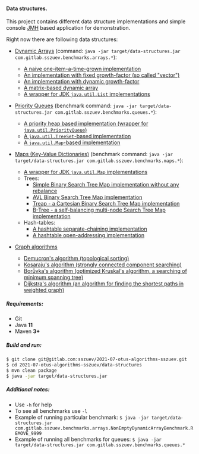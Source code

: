 #### Data structures.

This project contains different data structure implementations and simple
console [JMH](https://openjdk.java.net/projects/code-tools/jmh) based application for demonstration.

Right now there are following data structures:

- [Dynamic Arrays](src/main/java/com/gitlab/sszuev/arrays/DynamicArray.java) (command: `java -jar target/data-structures.jar com.gitlab.sszuev.benchmarks.arrays.*`):
  * [A naive one-item-a-time-grown implementation](src/main/java/com/gitlab/sszuev/arrays/SimpleDynamicArray.java)
  * [An implementation with fixed growth-factor (so called "vector")](src/main/java/com/gitlab/sszuev/arrays/FixedVectorDynamicArray.java)
  * [An implementation with dynamic growth-factor](src/main/java/com/gitlab/sszuev/arrays/FactorVectorDynamicArray.java)
  * [A matrix-based dynamic array](src/main/java/com/gitlab/sszuev/arrays/MatrixDynamicArray.java)
  * [A wrapper for JDK `java.util.List` implementations](src/main/java/com/gitlab/sszuev/arrays/JDKListDynamicArray.java)

- [Priority Queues](src/main/java/com/gitlab/sszuev/queues/PriorityQueue.java) (benchmark command: `java -jar target/data-structures.jar com.gitlab.sszuev.benchmarks.queues.*`):
  * [A priority heap based implementation (wrapper for `java.util.PriorityQueue`)](src/main/java/com/gitlab/sszuev/queues/HeapPriorityQueue.java)
  * [A `java.util.TreeSet`-based implementation](src/main/java/com/gitlab/sszuev/queues/TreeSetPriorityQueue.java)
  * [A `java.util.Map`-based implementation](src/main/java/com/gitlab/sszuev/queues/MapPriorityQueue.java)
  
- [Maps (Key-Value Dictionaries)](src/main/java/com/gitlab/sszuev/maps/SimpleMap.java) (benchmark command: `java -jar target/data-structures.jar com.gitlab.sszuev.benchmarks.maps.*`):
  * [A wrapper for JDK `java.util.Map` implementations](src/main/java/com/gitlab/sszuev/maps/JDKMapWrapperSimpleMap.java)
  * Trees:
    - [Simple Binary Search Tree Map implementation without any rebalance](src/main/java/com/gitlab/sszuev/maps/trees/BinarySearchTreeSimpleMap.java)
    - [AVL Binary Search Tree Map implementation](src/main/java/com/gitlab/sszuev/maps/trees/AVLBinarySearchTreeSimpleMap.java)
    - [Treap - a Cartesian Binary Search Tree Map implementation](src/main/java/com/gitlab/sszuev/maps/trees/TreapSimpleMap.java)
    - [B-Tree - a self-balancing multi-node Search Tree Map implementation](src/main/java/com/gitlab/sszuev/maps/trees/BTreeSimpleMap.java)
  * Hash-tables:
    - [A hashtable separate-chaining implementation](src/main/java/com/gitlab/sszuev/maps/hashtables/SeparateChainingHashtableSimpleMap.java)
    - [A hashtable open-addressing implementation](src/main/java/com/gitlab/sszuev/maps/hashtables/OpenAddressingHashtableSimpleMap.java)
  

- [Graph algorithms](src/main/java/com/gitlab/sszuev/graphs/Graph.java) 
  * [Demucron's algorithm (topological sorting)](src/main/java/com/gitlab/sszuev/graphs/Graphs.java#L66)
  * [Kosaraju's algorithm (strongly connected component searching)](src/main/java/com/gitlab/sszuev/graphs/Graphs.java#L124)
  * [Borůvka's algorithm (optimized Kruskal's algorithm, a searching of minimum spanning tree)](src/main/java/com/gitlab/sszuev/graphs/Graphs.java#L183)
  * [Dijkstra's algorithm (an algorithm for finding the shortest paths in weighted graph)](src/main/java/com/gitlab/sszuev/graphs/Graphs.java#L234)

##### Requirements:

- Git
- Java **11**
- Maven **3+**

##### Build and run:

```bash
$ git clone git@gitlab.com:sszuev/2021-07-otus-algorithms-sszuev.git
$ cd 2021-07-otus-algorithms-sszuev/data-structures
$ mvn clean package
$ java -jar target/data-structures.jar
```

##### Additional notes:

- Use `-h` for help
- To see all benchmarks use `-l`
- Example of running particular benchmark: `$ java -jar target/data-structures.jar com.gitlab.sszuev.benchmarks.arrays.NonEmptyDynamicArrayBenchmark.REMOVE_9999`
- Example of running all benchmarks for queues: `$ java -jar target/data-structures.jar com.gitlab.sszuev.benchmarks.queues.*`